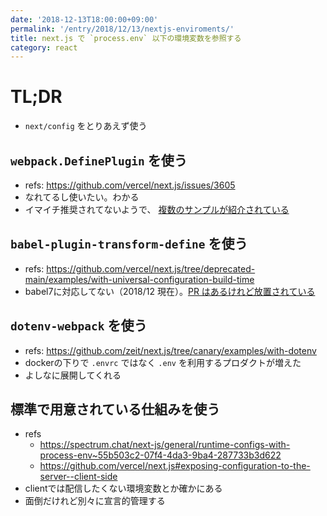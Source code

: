 ```yaml
---
date: '2018-12-13T18:00:00+09:00'
permalink: '/entry/2018/12/13/nextjs-enviroments/'
title: next.js で `process.env` 以下の環境変数を参照する
category: react
---
```


# TL;DR

- `next/config` をとりあえず使う

## `webpack.DefinePlugin` を使う

- refs: <https://github.com/vercel/next.js/issues/3605>
- なれてるし使いたい。わかる
- イマイチ推奨されてないようで、
  [複数のサンプルが紹介されている](https://github.com/vercel/next.js/issues/3605#issuecomment-359512586)

## `babel-plugin-transform-define` を使う

- refs:
  <https://github.com/vercel/next.js/tree/deprecated-main/examples/with-universal-configuration-build-time>
- babel7に対応してない（2018/12
  現在）。[PR はあるけれど放置されている](https://github.com/FormidableLabs/babel-plugin-transform-define/pull/49)

## `dotenv-webpack` を使う

- refs: <https://github.com/zeit/next.js/tree/canary/examples/with-dotenv>
- dockerの下りで `.envrc` ではなく `.env` を利用するプロダクトが増えた
- よしなに展開してくれる

## 標準で用意されている仕組みを使う

- refs
  - <https://spectrum.chat/next-js/general/runtime-configs-with-process-env~55b503c2-07f4-4da3-9ba4-287733b3d622>
  - <https://github.com/vercel/next.js#exposing-configuration-to-the-server--client-side>
- clientでは配信したくない環境変数とか確かにある
- 面倒だけれど別々に宣言的管理する
